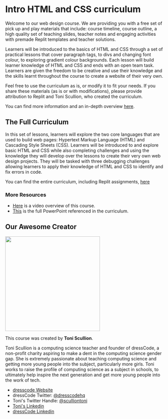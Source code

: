 # Intro HTML and CSS curriculum

Welcome to our web design course. We are providing you with a free set of pick up and play materials that include: course timeline, course outline, a high quality set of teaching slides, teacher notes and engaging activities with premade Replit templates and teacher solutions. 

Learners will be introduced to the basics of HTML and CSS through a set of practical lessons that cover paragraph tags, to divs and changing font colour, to exploring gradient colour backgrounds. Each lesson will build learner knowledge of HTML and CSS and ends with an open team task. Learners are given the freedom to be creative and use their knowledge and the skills learnt throughout the course to create a website of their very own.

Feel free to use the curriculum as is, or modify it to fit your needs. If you share these materials (as is or with modifications), please provide attribution to Replit and Toni Scullion, who created the curriculum.

You can find more information and an in-depth overview [here](https://docs.google.com/document/d/1EFIIbmNpNp0p1havMiwtRdBG0xqEZhtq3lyLVLumuYs/edit?usp=sharing).

## The Full Curriculum

In this set of lessons, learners will explore the two core languages that are used to build web pages: Hypertext Markup Language (HTML) and Cascading Style Sheets (CSS). Learners will be introduced to and explore basic HTML and CSS while also completing challenges and using the knowledge they will develop over the lessons to create their very own web design projects. They will be tasked with three debugging challenges allowing learners to apply their knowledge of HTML and CSS to identify and fix errors in code.

You can find the entire curriculum, including Replit assignments, [here](https://docs.google.com/document/d/1AAjJcGtGXcP5xSJm3Bse33mgURKwmTrt9qV_5ZACvnA/edit?usp=sharing)

### More Resources

- [Here](https://drive.google.com/file/d/1TWvt2pVxi-DSjMbRxoz4ayym04llTr0n/view?usp=sharing) is a video overview of this course.
- [This](https://docs.google.com/presentation/d/1m2a0cbzz2hh9_A8U1ztuyoYuIc6eeTXSRAHd0ZT7-Y0/edit?usp=sharing) is the full PowerPoint referenced in the curriculum.


## Our Awesome Creator

<img class="profile_pic" src="/images/curriculumImg/TScullion.jpg" width="300px"/>

This course was created by **Toni Scullion**.

Toni Scullion is a computing science teacher and founder of dressCode, a non-profit charity aspiring to make a dent in the computing science gender gap. She is extremely passionate about teaching computing science and getting more young people into the subject, particularly more girls. Toni works to raise the profile of computing science as a subject in schools, to ultimately help inspire the next generation and get more young people into the work of tech.

- [dresscode Website](https://www.dresscode.org.uk)
- dressCode Twitter: [@dresscodehq](https://twitter.com/dresscodehq)
- Toni's Twitter Handle: [@sculliontoni](https://twitter.com/sculliontoni)
- [Toni's Linkedin](https://linkedin.com/in/toni-scullion)
- [dressCode Linkedin](https://linkedin.com/company/dresscodehq)


